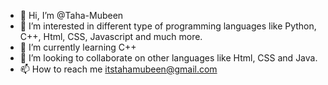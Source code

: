 - 👋 Hi, I’m @Taha-Mubeen
- 👀 I’m interested in different type of programming languages like Python, C++, Html, CSS, Javascript and much more.
- 🌱 I’m currently learning C++
- 💞️ I’m looking to collaborate on other languages like Html, CSS and Java.
- 📫 How to reach me itstahamubeen@gmail.com

<!---
Taha-Mubeen/Taha-Mubeen is a ✨ special ✨ repository because its `README.md` (this file) appears on your GitHub profile.
You can click the Preview link to take a look at your changes.
--->
